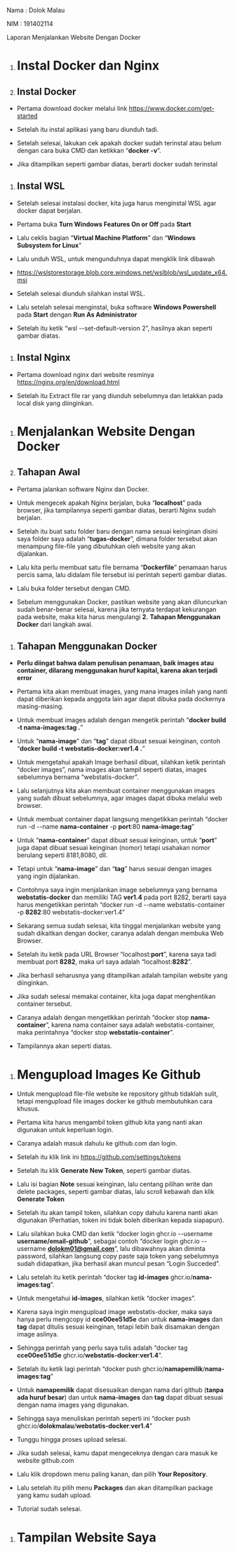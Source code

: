 ﻿Nama 	: Dolok Malau

NIM 	: 191402114

Laporan Menjalankan Website Dengan Docker

1. # **Instal Docker dan Nginx**

1. ## **Instal Docker**
- Pertama download docker melalui link <https://www.docker.com/get-started>
- Setelah itu instal aplikasi yang baru diunduh tadi.
- Setelah selesai, lakukan cek apakah docker sudah terinstal atau belum dengan cara buka CMD dan ketikkan “**docker -v**”.

- Jika ditampilkan seperti gambar diatas, berarti docker sudah terinstal

1. ## **Instal WSL**
- Setelah selesai instalasi docker, kita juga harus menginstal WSL agar docker dapat berjalan.
- Pertama buka **Turn Windows Features On or Off** pada **Start**

- Lalu ceklis bagian “**Virtual Machine Platform**” dan “**Windows Subsystem for Linux**”
- Lalu unduh WSL, untuk mengunduhnya dapat mengklik link dibawah
- <https://wslstorestorage.blob.core.windows.net/wslblob/wsl_update_x64.msi>
- Setelah selesai diunduh silahkan instal WSL.
- Lalu setelah selesai menginstal, buka software **Windows Powershell** pada **Start** dengan **Run As Administrator**

- Setelah itu ketik “wsl --set-default-version 2”, hasilnya akan seperti gambar diatas.

1. ## **Instal Nginx**
- Pertama download nginx dari website resminya <https://nginx.org/en/download.html>

- Setelah itu Extract file rar yang diunduh sebelumnya dan letakkan pada local disk yang diinginkan.
1. # **Menjalankan Website Dengan Docker**
1. ## **Tahapan Awal**
- Pertama jalankan software Nginx dan Docker.

- Untuk mengecek apakah Nginx berjalan, buka “**localhost**” pada browser, jika tampilannya seperti gambar diatas, berarti Nginx sudah berjalan.

- Setelah itu buat satu folder baru dengan nama sesuai keinginan disini saya folder saya adalah “**tugas-docker**”, dimana folder tersebut akan menampung file-file yang dibutuhkan oleh website yang akan dijalankan.

- Lalu kita perlu membuat satu file bernama “**Dockerfile**” penamaan harus percis sama, lalu didalam file tersebut isi perintah seperti gambar diatas. 

- Lalu buka folder tersebut dengan CMD.
- Sebelum menggunakan Docker, pastikan website yang akan diluncurkan sudah benar-benar selesai, karena jika ternyata terdapat kekurangan pada website, maka kita harus mengulangi **2.** **Tahapan Menggunakan Docker** dari langkah awal.
1. ## **Tahapan Menggunakan Docker**
- **Perlu diingat bahwa dalam penulisan penamaan, baik images atau container, dilarang menggunakan huruf kapital, karena akan terjadi error**
- Pertama kita akan membuat images, yang mana images inilah yang nanti dapat diberikan kepada anggota lain agar dapat dibuka pada dockernya masing-masing.
- Untuk membuat images adalah dengan mengetik perintah “**docker build -t nama-images:tag .**”

- Untuk “**nama-image**” dan “**tag**” dapat dibuat sesuai keinginan, contoh “**docker build -t webstatis-docker:ver1.4 .**”

- Untuk mengetahui apakah Image berhasil dibuat, silahkan ketik perintah “docker images”, nama images akan tampil seperti diatas, images sebelumnya bernama “webstatis-docker”.
- Lalu selanjutnya kita akan membuat container menggunakan images yang sudah dibuat sebelumnya, agar images dapat dibuka melalui web browser.

- Untuk membuat container dapat langsung mengetikkan perintah “docker run -d --name **nama-container** -p **port**:80 **nama-image:tag**”
- Untuk “**nama-container**” dapat dibuat sesuai keinginan, untuk “**port**” juga dapat dibuat sesuai keinginan (nomor) tetapi usahakan nomor berulang seperti 8181,8080, dll.
- Tetapi untuk “**nama-image**” dan “**tag**” harus sesuai dengan images yang ingin dijalankan.

- Contohnya saya ingin menjalankan image sebelumnya yang bernama **webstatis-docker** dan memiliki TAG **ver1.4** pada port 8282, berarti saya harus mengetikkan perintah “docker run -d --name webstatis-container -p **8282**:80 webstatis-docker:ver1.4”
- Sekarang semua sudah selesai, kita tinggal menjalankan website yang sudah dikaitkan dengan docker, caranya adalah dengan membuka Web Browser.
- Setelah itu ketik pada URL Browser “localhost:**port**”, karena saya tadi membuat port **8282**, maka url saya adalah “localhost:**8282**”.

- Jika berhasil seharusnya yang ditampilkan adalah tampilan website yang diinginkan.
- Jika sudah selesai memakai container, kita juga dapat menghentikan container tersebut.

- Caranya adalah dengan mengetikkan perintah “docker stop **nama-container**”, karena nama container saya adalah webstatis-container, maka perintahnya “docker stop **webstatis-container**”.

- Tampilannya akan seperti diatas.

1. # **Mengupload Images Ke Github**
- Untuk mengupload file-file website ke repository github tidaklah sulit, tetapi mengupload file images docker ke github membutuhkan cara khusus.
- Pertama kita harus mengambil token github kita yang nanti akan digunakan untuk keperluan login.
- Caranya adalah masuk dahulu ke github.com dan login.
- Setelah itu klik link ini <https://github.com/settings/tokens>

- Setelah itu klik **Generate New Token**, seperti gambar diatas.

- Lalu isi bagian **Note** sesuai keinginan, lalu centang pilihan write dan delete packages, seperti gambar diatas, lalu scroll kebawah dan klik **Generate Token**

- Setelah itu akan tampil token, silahkan copy dahulu karena nanti akan digunakan (Perhatian, token ini tidak boleh diberikan kepada siapapun).

- Lalu silahkan buka CMD dan ketik “docker login ghcr.io --username **username/email-github**”, sebagai contoh “docker login ghcr.io --username **dolokm01@gmail.com**”, lalu dibawahnya akan diminta password, silahkan langsung copy paste saja token yang sebelumnya sudah didapatkan, jika berhasil akan muncul pesan “Login Succeded”.

- Lalu setelah itu ketik perintah “docker tag **id-images** ghcr.io/**nama-images**:**tag**”.
- Untuk mengetahui **id-images**, silahkan ketik “docker images”.

- Karena saya ingin mengupload image webstatis-docker, maka saya hanya perlu mengcopy id **cce00ee51d5e** dan untuk **nama-images** dan **tag** dapat ditulis sesuai keinginan, tetapi lebih baik disamakan dengan image aslinya.

- Sehingga perintah yang perlu saya tulis adalah “docker tag **cce00ee51d5e** ghcr.io/**webstatis-docker**:**ver1.4**”.
- Setelah itu ketik lagi perintah “docker push ghcr.io/**namapemilik**/**nama-images**:**tag**”

- Untuk **namapemilik** dapat disesuaikan dengan nama dari github (**tanpa ada huruf besar**) dan untuk **nama-images** dan **tag** dapat dibuat sesuai dengan nama images yang digunakan.
- Sehingga saya menuliskan perintah seperti ini “docker push ghcr.io/**dolokmalau**/**webstatis-docker**:**ver1.4**”
- Tunggu hingga proses upload selesai.
- Jika sudah selesai, kamu dapat mengeceknya dengan cara masuk ke website github.com

- Lalu klik dropdown menu paling kanan, dan pilih **Your Repository**.

- Lalu setelah itu pilih menu **Packages** dan akan ditampilkan package yang kamu sudah upload.
- Tutorial sudah selesai.
1. # **Tampilan Website Saya**

